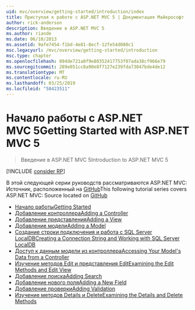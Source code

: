 ```yaml
---
uid: mvc/overview/getting-started/introduction/index
title: Приступая к работе с ASP.NET MVC 5 | Документация Майкрософт
author: rick-anderson
description: Введение в ASP.NET MVC 5
ms.author: riande
ms.date: 06/10/2013
ms.assetid: 9afe7454-f1bd-4e81-8ecf-12fe54d080c1
msc.legacyurl: /mvc/overview/getting-started/introduction
msc.type: chapter
ms.openlocfilehash: 894de721a0f9e80352417753f07ada38cf966e79
ms.sourcegitcommit: 289e051cc8a90e8f7127e239fda73047bde4de12
ms.translationtype: MT
ms.contentlocale: ru-RU
ms.lasthandoff: 03/25/2019
ms.locfileid: "58423511"
---
```

<a name="getting-started-with-aspnet-mvc-5"></a><span data-ttu-id="da7f4-103">Начало работы с ASP.NET MVC 5</span><span class="sxs-lookup"><span data-stu-id="da7f4-103">Getting Started with ASP.NET MVC 5</span></span>
====================
> <span data-ttu-id="da7f4-104">Введение в ASP.NET MVC 5</span><span class="sxs-lookup"><span data-stu-id="da7f4-104">Introduction to ASP.NET MVC 5</span></span>

[!INCLUDE [consider RP](../../../../includes/razor.md)]

<span data-ttu-id="da7f4-105">В этой следующей серии руководств рассматриваются ASP.NET MVC: Источник, расположенный на [GitHub](https://github.com/aspnet/AspNetDocs/tree/master/aspnet/mvc/overview/getting-started/introduction/sample/MvcMovie/MvcMovie)</span><span class="sxs-lookup"><span data-stu-id="da7f4-105">This following tutorial series covers ASP.NET MVC: Source located on [GitHub](https://github.com/aspnet/AspNetDocs/tree/master/aspnet/mvc/overview/getting-started/introduction/sample/MvcMovie/MvcMovie)</span></span>

- [<span data-ttu-id="da7f4-106">Начало работы</span><span class="sxs-lookup"><span data-stu-id="da7f4-106">Getting Started</span></span>](getting-started.md)
- [<span data-ttu-id="da7f4-107">Добавление контроллера</span><span class="sxs-lookup"><span data-stu-id="da7f4-107">Adding a Controller</span></span>](adding-a-controller.md)
- [<span data-ttu-id="da7f4-108">Добавление представления</span><span class="sxs-lookup"><span data-stu-id="da7f4-108">Adding a View</span></span>](adding-a-view.md)
- [<span data-ttu-id="da7f4-109">Добавление модели</span><span class="sxs-lookup"><span data-stu-id="da7f4-109">Adding a Model</span></span>](adding-a-model.md)
- [<span data-ttu-id="da7f4-110">Создание строки подключения и работа с SQL Server LocalDB</span><span class="sxs-lookup"><span data-stu-id="da7f4-110">Creating a Connection String and Working with SQL Server LocalDB</span></span>](creating-a-connection-string.md)
- [<span data-ttu-id="da7f4-111">Доступ к данным модели из контроллера</span><span class="sxs-lookup"><span data-stu-id="da7f4-111">Accessing Your Model's Data from a Controller</span></span>](accessing-your-models-data-from-a-controller.md)
- [<span data-ttu-id="da7f4-112">Изучение методов Edit и представления Edit</span><span class="sxs-lookup"><span data-stu-id="da7f4-112">Examining the Edit Methods and Edit View</span></span>](examining-the-edit-methods-and-edit-view.md)
- [<span data-ttu-id="da7f4-113">Добавление поиска</span><span class="sxs-lookup"><span data-stu-id="da7f4-113">Adding Search</span></span>](adding-search.md)
- [<span data-ttu-id="da7f4-114">Добавление нового поля</span><span class="sxs-lookup"><span data-stu-id="da7f4-114">Adding a New Field</span></span>](adding-a-new-field.md)
- [<span data-ttu-id="da7f4-115">Добавление проверки</span><span class="sxs-lookup"><span data-stu-id="da7f4-115">Adding Validation</span></span>](adding-validation.md)
- [<span data-ttu-id="da7f4-116">Изучение методов Details и Delete</span><span class="sxs-lookup"><span data-stu-id="da7f4-116">Examining the Details and Delete Methods</span></span>](examining-the-details-and-delete-methods.md)
